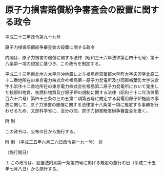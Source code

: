 # 原子力損害賠償紛争審査会の設置に関する政令

平成二十三年政令第九十九号

原子力損害賠償紛争審査会の設置に関する政令

内閣は、原子力損害の賠償に関する法律（昭和三十六年法律第百四十七号）第十八条第一項の規定に基づき、この政令を制定する。

平成二十三年東北地方太平洋沖地震により福島県双葉郡大熊町大字夫沢字北原二十二番地所在の東京電力株式会社福島第一原子力発電所及び同郡楢葉町大字波倉字小浜作十二番地所在の東京電力株式会社福島第二原子力発電所において発生した核原料物質、核燃料物質及び原子炉の規制に関する法律（昭和三十二年法律第百六十六号）第四十三条の三の五第二項第五号に規定する発電用原子炉施設の事故に関して、原子力損害の賠償に関する法律第十八条第一項に規定する事務を行わせるため、文部科学省に、当分の間、原子力損害賠償紛争審査会を置く。

附 則

この政令は、公布の日から施行する。

附 則 （平成二五年六月二六日政令第一九一号） 抄

（施行期日）

１ この政令は、設置法附則第一条第四号に掲げる規定の施行の日（平成二十五年七月八日）から施行する。

